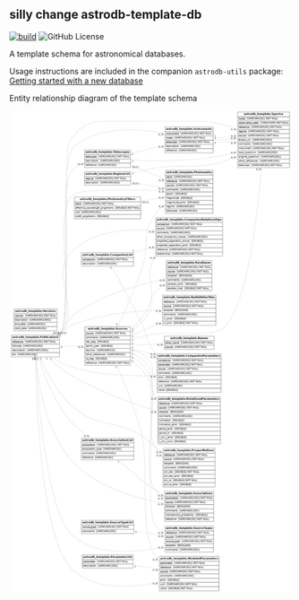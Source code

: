 silly change astrodb-template-db
---------------------------

[![build](https://github.com/astrodbtoolkit/astrotemplate-db/actions/workflows/run_tests.yml/badge.svg)](https://github.com/astrodbtoolkit/astrotemplate-db/actions/workflows/run_tests.yml)  ![GitHub License](https://img.shields.io/github/license/astrodbtoolkit/astrodb-template-db)



A template schema for astronomical databases. 

Usage instructions are included in the companion `astrodb-utils` package: [Getting started with a new database](https://astrodb-utils.readthedocs.io/en/latest/pages/make_new_db/getting_started_new_database.html)

Entity relationship diagram of the template schema

![Entity Relationship Diagram](docs/figures/schema_erd.png)
